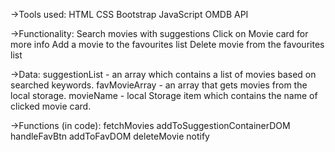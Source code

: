 ->Tools used:
HTML
CSS
Bootstrap
JavaScript
OMDB API

->Functionality:
Search movies with suggestions
Click on Movie card for more info
Add a movie to the favourites list
Delete movie from the favourites list

->Data:
suggestionList - an array which contains a list of movies based on searched keywords.
favMovieArray - an array that gets movies from the local storage.
movieName - local Storage item which contains the name of clicked movie card.

->Functions (in code):
fetchMovies
addToSuggestionContainerDOM
handleFavBtn
addToFavDOM
deleteMovie
notify
